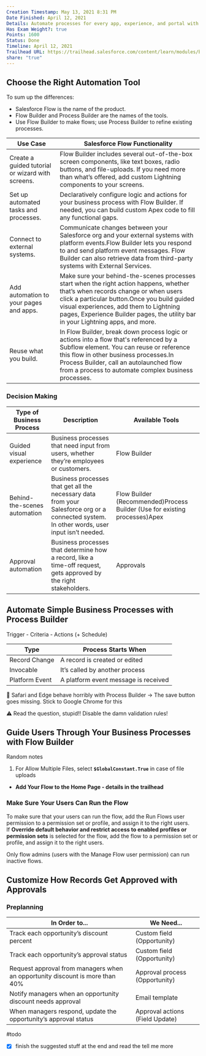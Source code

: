 ```yaml
---
Creation Timestamp: May 13, 2021 8:31 PM
Date Finished: April 12, 2021
Details: Automate processes for every app, experience, and portal with declarative tools.
Has Exam Weight?: true
Points: 1600
Status: Done
Timeline: April 12, 2021
Trailhead URL: https://trailhead.salesforce.com/content/learn/modules/business_process_automation?trailmix_creator_id=strailhead&trailmix_slug=prepare-for-your-salesforce-platform-developer-i-credential
share: "true"
---
```


## **Choose the Right Automation Tool**

To sum up the differences:

- Salesforce Flow is the name of the product.
- Flow Builder and Process Builder are the names of the tools.
- Use Flow Builder to make flows; use Process Builder to refine existing processes.

| Use Case | Salesforce Flow Functionality |
| --- | --- |
| Create a guided tutorial or wizard with screens. | Flow Builder includes several out-of-the-box screen components, like text boxes, radio buttons, and file-uploads. If you need more than what’s offered, add custom Lightning components to your screens. |
| Set up automated tasks and processes. | Declaratively configure logic and actions for your business process with Flow Builder. If needed, you can build custom Apex code to fill any functional gaps. |
| Connect to external systems. | Communicate changes between your Salesforce org and your external systems with platform events.Flow Builder lets you respond to and send platform event messages. Flow Builder can also retrieve data from third-party systems with External Services. |
| Add automation to your pages and apps. | Make sure your behind-the-scenes processes start when the right action happens, whether that’s when records change or when users click a particular button.Once you build guided visual experiences, add them to Lightning pages, Experience Builder pages, the utility bar in your Lightning apps, and more. |
| Reuse what you build. | In Flow Builder, break down process logic or actions into a flow that's referenced by a Subflow element. You can reuse or reference this flow in other business processes.In Process Builder, call an autolaunched flow from a process to automate complex business processes.  |

### Decision Making

| Type of Business Process | Description | Available Tools |
| --- | --- | --- |
| Guided visual experience | Business processes that need input from users, whether they’re employees or customers. | Flow Builder |
| Behind-the-scenes automation | Business processes that get all the necessary data from your Salesforce org or a connected system. In other words, user input isn’t needed. | Flow Builder (Recommended)Process Builder (Use for existing processes)Apex |
| Approval automation | Business processes that determine how a record, like a time-off request, gets approved by the right stakeholders. | Approvals |

## **Automate Simple Business Processes with Process Builder**

Trigger - Criteria - Actions (+ Schedule)

| Type | Process Starts When |
| --- | --- |
| Record Change | A record is created or edited |
| Invocable | It’s called by another process |
| Platform Event | A platform event message is received |

 🚨 Safari and Edge behave horribly with Process Builder → The save button goes missing. Stick to Google Chrome for this

 ⚠️ Read the question, stupid!! Disable the damn validation rules!

## **Guide Users Through Your Business Processes with Flow Builder**

Random notes

1. For Allow Multiple Files, select **`$GlobalConstant.True`** in case of file uploads

- **Add Your Flow to the Home Page - details in the trailhead**

### Make Sure Your Users Can Run the Flow

To make sure that your users can run the flow, add the Run Flows user permission to a permission set or profile, and assign it to the right users. If **Override default behavior and restrict access to enabled profiles or permission sets** is selected for the flow, add the flow to a permission set or profile, and assign it to the right users.

Only flow admins (users with the Manage Flow user permission) can run inactive flows.

## **Customize How Records Get Approved with Approvals**

### Preplanning

| In Order to... | We Need... |
| --- | --- |
| Track each opportunity’s discount percent | Custom field (Opportunity) |
| Track each opportunity’s approval status | Custom field (Opportunity) |
| Request approval from managers when an opportunity discount is more than 40% | Approval process (Opportunity) |
| Notify managers when an opportunity discount needs approval | Email template |
| When managers respond, update the opportunity’s approval status | Approval actions (Field Update) |

#todo

- [x]  finish the suggested stuff at the end and read the tell me more
